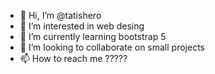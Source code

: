 - 👋 Hi, I’m @tatishero
- 👀 I’m interested in web desing
- 🌱 I’m currently learning bootstrap 5
- 💞️ I’m looking to collaborate on small projects
- 📫 How to reach me ?????

<!---
tatishero/tatishero is a ✨ special ✨ repository because its `README.md` (this file) appears on your GitHub profile.
You can click the Preview link to take a look at your changes.
--->
